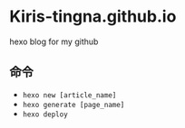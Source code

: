 # Kiris-tingna.github.io
hexo blog for my github
## 命令
 - `hexo new [article_name]`
 - `hexo generate [page_name]`
 - `hexo deploy`
 
